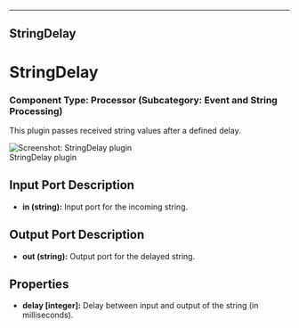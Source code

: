    
---
StringDelay
---

# StringDelay

### Component Type: Processor (Subcategory: Event and String Processing)

This plugin passes received string values after a defined delay.  

![Screenshot:
        StringDelay plugin](img/StringDelay.jpg "Screenshot: StringDelay plugin")  
StringDelay plugin

## Input Port Description  

*   **in (string):** Input port for the incoming string.  
    

## Output Port Description  

*   **out (string):** Output port for the delayed string.

## Properties

*   **delay \[integer\]:** Delay between input and output of the string (in milliseconds).